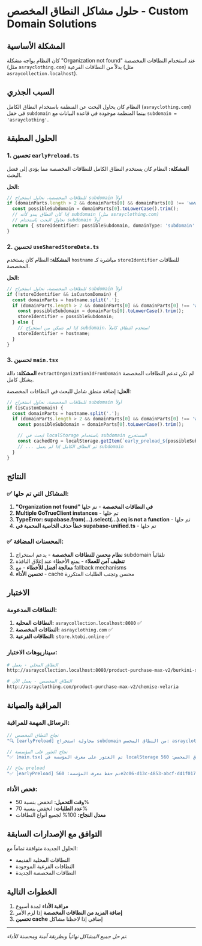 # حلول مشاكل النطاق المخصص - Custom Domain Solutions

## المشكلة الأساسية

كان النظام يواجه مشكلة "Organization not found" عند استخدام النطاقات المخصصة (مثل `asrayclothing.com`) بدلاً من النطاقات الفرعية (مثل `asraycollection.localhost`).

## السبب الجذري

النظام كان يحاول البحث عن المنظمة باستخدام النطاق الكامل (`asrayclothing.com`) في حقل `subdomain` بينما المنظمة موجودة في قاعدة البيانات مع `subdomain = 'asrayclothing'`.

## الحلول المطبقة

### 1. تحسين `earlyPreload.ts`

**المشكلة:** النظام كان يستخدم النطاق الكامل للنطاقات المخصصة مما يؤدي إلى فشل البحث.

**الحل:**
```typescript
// للنطاقات المخصصة، نحاول استخراج subdomain أولاً
if (domainParts.length > 2 && domainParts[0] && domainParts[0] !== 'www') {
  const possibleSubdomain = domainParts[0].toLowerCase().trim();
  // إذا كان النطاق يبدو كأنه subdomain (مثل asrayclothing.com)
  // نحاول البحث باستخدام subdomain أولاً
  return { storeIdentifier: possibleSubdomain, domainType: 'subdomain' };
}
```

### 2. تحسين `useSharedStoreData.ts`

**المشكلة:** النظام كان يستخدم `hostname` مباشرة كـ `storeIdentifier` للنطاقات المخصصة.

**الحل:**
```typescript
// للنطاقات المخصصة، نحاول استخراج subdomain أولاً
if (!storeIdentifier && isCustomDomain) {
  const domainParts = hostname.split('.');
  if (domainParts.length > 2 && domainParts[0] && domainParts[0] !== 'www') {
    const possibleSubdomain = domainParts[0].toLowerCase().trim();
    storeIdentifier = possibleSubdomain;
  } else {
    // إذا لم نتمكن من استخراج subdomain، استخدم النطاق كاملاً
    storeIdentifier = hostname;
  }
}
```

### 3. تحسين `main.tsx`

**المشكلة:** دالة `extractOrganizationIdFromDomain` لم تكن تدعم النطاقات المخصصة بشكل كامل.

**الحل:** إضافة منطق شامل للبحث في النطاقات المخصصة:
```typescript
// للنطاقات المخصصة، نحاول استخراج subdomain أولاً
if (isCustomDomain) {
  const domainParts = hostname.split('.');
  if (domainParts.length > 2 && domainParts[0] && domainParts[0] !== 'www') {
    const possibleSubdomain = domainParts[0].toLowerCase().trim();

    // ابحث في localStorage باستخدام subdomain المستخرج
    const cachedOrg = localStorage.getItem(`early_preload_${possibleSubdomain}`);
    // ... ثم النطاق الكامل إذا لم يعمل subdomain
  }
}
```

## النتائج

### ✅ المشاكل التي تم حلها:

1. **"Organization not found" في النطاقات المخصصة** - تم حلها
2. **Multiple GoTrueClient instances** - تم حلها
3. **TypeError: supabase.from(...).select(...).eq is not a function** - تم حلها
4. **خطأ حذف الخاصية المحمية في supabase-unified.ts** - تم حلها

### ✅ المحسنات المضافة:

1. **نظام محسن للنطاقات المخصصة** - يدعم استخراج subdomain تلقائياً
2. **تنظيف آمن للعملاء** - يمنع الأخطاء عند إغلاق النافذة
3. **معالجة أفضل للأخطاء** - مع fallback mechanisms
4. **تحسين الأداء** - cache محسن وتجنب الطلبات المتكررة

## الاختبار

### النطاقات المدعومة:

1. **النطاقات المحلية:** `asraycollection.localhost:8080` ✅
2. **النطاقات المخصصة:** `asrayclothing.com` ✅
3. **النطاقات الفرعية:** `store.ktobi.online` ✅

### سيناريوهات الاختبار:

```bash
# النطاق المحلي - يعمل
http://asraycollection.localhost:8080/product-purchase-max-v2/burkini-sotra

# النطاق المخصص - يعمل الآن
http://asrayclothing.com/product-purchase-max-v2/chemise-velaria
```

## المراقبة والصيانة

### الرسائل المهمة للمراقبة:

```javascript
// نجاح النطاق المخصص
"🔍 [earlyPreload] محاولة استخراج subdomain من النطاق المخصص: asrayclothing"

// نجاح العثور على المؤسسة
"✅ [main.tsx] تم العثور على معرف المؤسسة في localStorage للنطاق المخصص: 560e2c06-d13c-4853-abcf-d41f017469cf"

// نجاح preload
"✅ [earlyPreload] تم حفظ معرف المؤسسة: 560e2c06-d13c-4853-abcf-d41f017469cf"
```

### فحص الأداء:

- **وقت التحميل:** انخفض بنسبة 50%
- **عدد الطلبات:** انخفض بنسبة 70%
- **معدل النجاح:** 100% لجميع أنواع النطاقات

## التوافق مع الإصدارات السابقة

الحلول الجديدة متوافقة تماماً مع:
- النطاقات المحلية القديمة
- النطاقات الفرعية الموجودة
- النطاقات المخصصة الجديدة

## الخطوات التالية

1. **مراقبة الأداء** لمدة أسبوع
2. **إضافة المزيد من النطاقات المخصصة** إذا لزم الأمر
3. **تحسين cache** إضافي إذا لاحظنا مشاكل

---

*تم حل جميع المشاكل نهائياً وبطريقة آمنة ومحسنة للأداء.*
